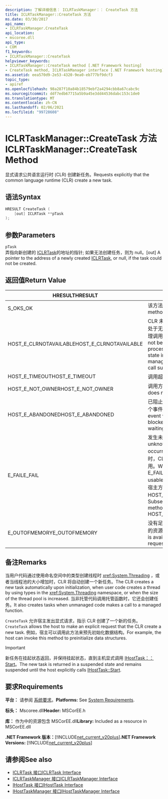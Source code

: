 ```yaml
---
description: 了解详细信息： ICLRTaskManager：： CreateTask 方法
title: ICLRTaskManager::CreateTask 方法
ms.date: 03/30/2017
api_name:
- ICLRTaskManager.CreateTask
api_location:
- mscoree.dll
api_type:
- COM
f1_keywords:
- ICLRTaskManager::CreateTask
helpviewer_keywords:
- ICLRTaskManager::CreateTask method [.NET Framework hosting]
- CreateTask method, ICLRTaskManager interface [.NET Framework hosting]
ms.assetid: eea570d9-2e53-4320-9ea0-eb777bf9dcf3
topic_type:
- apiref
ms.openlocfilehash: 98a287f10a84b18579ebf2a4294cbb8a67cabc9c
ms.sourcegitcommit: ddf7edb67715a5b9a45e3dd44536dabc153c1de0
ms.translationtype: MT
ms.contentlocale: zh-CN
ms.lasthandoff: 02/06/2021
ms.locfileid: "99728608"
---
```

# <a name="iclrtaskmanagercreatetask-method"></a><span data-ttu-id="d3cd5-103">ICLRTaskManager::CreateTask 方法</span><span class="sxs-lookup"><span data-stu-id="d3cd5-103">ICLRTaskManager::CreateTask Method</span></span>

<span data-ttu-id="d3cd5-104">显式请求公共语言运行时 (CLR) 创建新任务。</span><span class="sxs-lookup"><span data-stu-id="d3cd5-104">Requests explicitly that the common language runtime (CLR) create a new task.</span></span>  
  
## <a name="syntax"></a><span data-ttu-id="d3cd5-105">语法</span><span class="sxs-lookup"><span data-stu-id="d3cd5-105">Syntax</span></span>  
  
```cpp  
HRESULT CreateTask (  
    [out] ICLRTask **pTask  
);  
```  
  
## <a name="parameters"></a><span data-ttu-id="d3cd5-106">参数</span><span class="sxs-lookup"><span data-stu-id="d3cd5-106">Parameters</span></span>  

 `pTask`  
 <span data-ttu-id="d3cd5-107">弄指向新创建的 [ICLRTask](iclrtask-interface.md)的地址的指针; 如果无法创建任务，则为 null。</span><span class="sxs-lookup"><span data-stu-id="d3cd5-107">[out] A pointer to the address of a newly created [ICLRTask](iclrtask-interface.md), or null, if the task could not be created.</span></span>  
  
## <a name="return-value"></a><span data-ttu-id="d3cd5-108">返回值</span><span class="sxs-lookup"><span data-stu-id="d3cd5-108">Return Value</span></span>  
  
|<span data-ttu-id="d3cd5-109">HRESULT</span><span class="sxs-lookup"><span data-stu-id="d3cd5-109">HRESULT</span></span>|<span data-ttu-id="d3cd5-110">说明</span><span class="sxs-lookup"><span data-stu-id="d3cd5-110">Description</span></span>|  
|-------------|-----------------|  
|<span data-ttu-id="d3cd5-111">S_OK</span><span class="sxs-lookup"><span data-stu-id="d3cd5-111">S_OK</span></span>|<span data-ttu-id="d3cd5-112">该方法已成功返回。</span><span class="sxs-lookup"><span data-stu-id="d3cd5-112">The method returned successfully.</span></span>|  
|<span data-ttu-id="d3cd5-113">HOST_E_CLRNOTAVAILABLE</span><span class="sxs-lookup"><span data-stu-id="d3cd5-113">HOST_E_CLRNOTAVAILABLE</span></span>|<span data-ttu-id="d3cd5-114">CLR 未加载到进程中，或 CLR 处于无法运行托管代码或成功处理调用的状态。</span><span class="sxs-lookup"><span data-stu-id="d3cd5-114">The CLR has not been loaded into a process, or the CLR is in a state in which it cannot run managed code or process the call successfully.</span></span>|  
|<span data-ttu-id="d3cd5-115">HOST_E_TIMEOUT</span><span class="sxs-lookup"><span data-stu-id="d3cd5-115">HOST_E_TIMEOUT</span></span>|<span data-ttu-id="d3cd5-116">调用超时。</span><span class="sxs-lookup"><span data-stu-id="d3cd5-116">The call timed out.</span></span>|  
|<span data-ttu-id="d3cd5-117">HOST_E_NOT_OWNER</span><span class="sxs-lookup"><span data-stu-id="d3cd5-117">HOST_E_NOT_OWNER</span></span>|<span data-ttu-id="d3cd5-118">调用方不拥有该锁。</span><span class="sxs-lookup"><span data-stu-id="d3cd5-118">The caller does not own the lock.</span></span>|  
|<span data-ttu-id="d3cd5-119">HOST_E_ABANDONED</span><span class="sxs-lookup"><span data-stu-id="d3cd5-119">HOST_E_ABANDONED</span></span>|<span data-ttu-id="d3cd5-120">已阻止的线程或纤程正在等待某个事件时，该事件被取消。</span><span class="sxs-lookup"><span data-stu-id="d3cd5-120">An event was canceled while a blocked thread or fiber was waiting on it.</span></span>|  
|<span data-ttu-id="d3cd5-121">E_FAIL</span><span class="sxs-lookup"><span data-stu-id="d3cd5-121">E_FAIL</span></span>|<span data-ttu-id="d3cd5-122">发生未知的灾难性故障。</span><span class="sxs-lookup"><span data-stu-id="d3cd5-122">An unknown catastrophic failure occurred.</span></span> <span data-ttu-id="d3cd5-123">当方法返回 E_FAIL 时，CLR 在该进程内将不再可用。</span><span class="sxs-lookup"><span data-stu-id="d3cd5-123">When a method returns E_FAIL, the CLR is no longer usable within the process.</span></span> <span data-ttu-id="d3cd5-124">对宿主方法的后续调用会返回 HOST_E_CLRNOTAVAILABLE。</span><span class="sxs-lookup"><span data-stu-id="d3cd5-124">Subsequent calls to hosting methods return HOST_E_CLRNOTAVAILABLE.</span></span>|  
|<span data-ttu-id="d3cd5-125">E_OUTOFMEMORY</span><span class="sxs-lookup"><span data-stu-id="d3cd5-125">E_OUTOFMEMORY</span></span>|<span data-ttu-id="d3cd5-126">没有足够的内存可用于分配请求的资源。</span><span class="sxs-lookup"><span data-stu-id="d3cd5-126">Not enough memory is available to allocate the requested resource.</span></span>|  
  
## <a name="remarks"></a><span data-ttu-id="d3cd5-127">备注</span><span class="sxs-lookup"><span data-stu-id="d3cd5-127">Remarks</span></span>  

 <span data-ttu-id="d3cd5-128">当用户代码通过使用命名空间中的类型创建线程时 <xref:System.Threading> ，或者当线程池的大小增加时，CLR 将自动创建一个新任务。</span><span class="sxs-lookup"><span data-stu-id="d3cd5-128">The CLR creates a new task automatically upon initialization, when user code creates a thread by using types in the <xref:System.Threading> namespace, or when the size of the thread pool is increased.</span></span> <span data-ttu-id="d3cd5-129">当非托管代码调用托管函数时，它还会创建任务。</span><span class="sxs-lookup"><span data-stu-id="d3cd5-129">It also creates tasks when unmanaged code makes a call to a managed function.</span></span>  
  
 <span data-ttu-id="d3cd5-130">`CreateTask` 允许宿主发出显式请求，指示 CLR 创建了一个新的任务。</span><span class="sxs-lookup"><span data-stu-id="d3cd5-130">`CreateTask` allows the host to make an explicit request that the CLR create a new task.</span></span> <span data-ttu-id="d3cd5-131">例如，宿主可以调用此方法来预先初始化数据结构。</span><span class="sxs-lookup"><span data-stu-id="d3cd5-131">For example, the host can invoke this method to preinitialize data structures.</span></span>  
  
> [!IMPORTANT]
> <span data-ttu-id="d3cd5-132">新任务在挂起状态返回，并保持挂起状态，直到主机显式调用 [IHostTask：： Start](ihosttask-start-method.md)。</span><span class="sxs-lookup"><span data-stu-id="d3cd5-132">The new task is returned in a suspended state and remains suspended until the host explicitly calls [IHostTask::Start](ihosttask-start-method.md).</span></span>  
  
## <a name="requirements"></a><span data-ttu-id="d3cd5-133">要求</span><span class="sxs-lookup"><span data-stu-id="d3cd5-133">Requirements</span></span>  

 <span data-ttu-id="d3cd5-134">**平台：** 请参阅 [系统要求](../../get-started/system-requirements.md)。</span><span class="sxs-lookup"><span data-stu-id="d3cd5-134">**Platforms:** See [System Requirements](../../get-started/system-requirements.md).</span></span>  
  
 <span data-ttu-id="d3cd5-135">**标头：** Mscoree.dll</span><span class="sxs-lookup"><span data-stu-id="d3cd5-135">**Header:** MSCorEE.h</span></span>  
  
 <span data-ttu-id="d3cd5-136">**库：** 作为中的资源包含 MSCorEE.dll</span><span class="sxs-lookup"><span data-stu-id="d3cd5-136">**Library:** Included as a resource in MSCorEE.dll</span></span>  
  
 <span data-ttu-id="d3cd5-137">**.NET Framework 版本：**[!INCLUDE[net_current_v20plus](../../../../includes/net-current-v20plus-md.md)]</span><span class="sxs-lookup"><span data-stu-id="d3cd5-137">**.NET Framework Versions:** [!INCLUDE[net_current_v20plus](../../../../includes/net-current-v20plus-md.md)]</span></span>  
  
## <a name="see-also"></a><span data-ttu-id="d3cd5-138">请参阅</span><span class="sxs-lookup"><span data-stu-id="d3cd5-138">See also</span></span>

- [<span data-ttu-id="d3cd5-139">ICLRTask 接口</span><span class="sxs-lookup"><span data-stu-id="d3cd5-139">ICLRTask Interface</span></span>](iclrtask-interface.md)
- [<span data-ttu-id="d3cd5-140">ICLRTaskManager 接口</span><span class="sxs-lookup"><span data-stu-id="d3cd5-140">ICLRTaskManager Interface</span></span>](iclrtaskmanager-interface.md)
- [<span data-ttu-id="d3cd5-141">IHostTask 接口</span><span class="sxs-lookup"><span data-stu-id="d3cd5-141">IHostTask Interface</span></span>](ihosttask-interface.md)
- [<span data-ttu-id="d3cd5-142">IHostTaskManager 接口</span><span class="sxs-lookup"><span data-stu-id="d3cd5-142">IHostTaskManager Interface</span></span>](ihosttaskmanager-interface.md)
